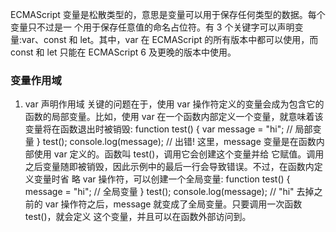 ECMAScript 变量是松散类型的，意思是变量可以用于保存任何类型的数据。每个变量只不过是一 个用于保存任意值的命名占位符。有 3 个关键字可以声明变量:var、const 和 let。其中，var 在 ECMAScript 的所有版本中都可以使用，而 const 和 let 只能在 ECMAScript 6 及更晚的版本中使用。

### 变量作用域
1. var 声明作用域
关键的问题在于，使用 var 操作符定义的变量会成为包含它的函数的局部变量。比如，使用 var 在一个函数内部定义一个变量，就意味着该变量将在函数退出时被销毁:
function test() {
var message = "hi"; // 局部变量
}
test();
console.log(message); // 出错!
这里，message 变量是在函数内部使用 var 定义的。函数叫 test()，调用它会创建这个变量并给 它赋值。调用之后变量随即被销毁，因此示例中的最后一行会导致错误。不过，在函数内定义变量时省 略 var 操作符，可以创建一个全局变量:
    function test() {
message = "hi"; // 全局变量 }
test();
console.log(message); // "hi"
去掉之前的 var 操作符之后，message 就变成了全局变量。只要调用一次函数 test()，就会定义 这个变量，并且可以在函数外部访问到。